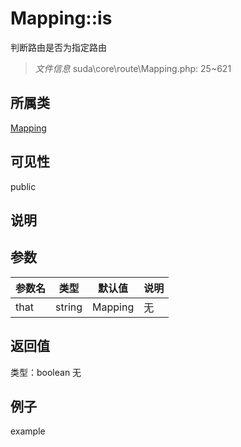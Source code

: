 # Mapping::is
判断路由是否为指定路由
> *文件信息* suda\core\route\Mapping.php: 25~621
## 所属类 

[Mapping](../Mapping.md)

## 可见性

  public  
## 说明



## 参数

 
| 参数名 | 类型 | 默认值 | 说明 |
|--------|-----|-------|-------|
 | that |  string|Mapping | 无 | 无 |
## 返回值
 
类型：boolean
无
## 例子

example